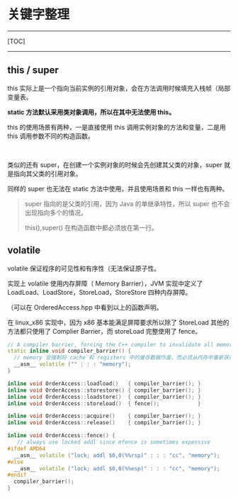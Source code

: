 # 关键字整理

---

[TOC]

---

## this / super

this 实际上是一个指向当前实例的引用对象，会在方法调用时候填充入栈帧（局部变量表。

**static 方法默认采用类对象调用，所以在其中无法使用 this。**

this 的使用场景有两种，一是直接使用 this 调用实例对象的方法和变量，二是用 this 调用参数不同的构造函数。

<br>

类似的还有 super，在创建一个实例对象的时候会先创建其父类的对象，super 就是指向其父类的引用对象。

同样的 super 也无法在 static 方法中使用，并且使用场景和 this 一样也有两种。

> super 指向的是父类的引用，因为 Java 的单继承特性，所以 super 也不会出现指向多个的情况。
>
> this(),super() 在构造函数中都必须放在第一行。





## volatile

volatile 保证程序的可见性和有序性（无法保证原子性。

实现上 volatile 使用内存屏障（ Memory Barrier），JVM 实现中定义了 LoadLoad、LoadStore，StoreLoad，StoreStore 四种内存屏障。

（可以在 OrderedAccess.hpp 中看到以上的函数声明。	

在 linux_x86 实现中，因为 x86 基本能满足屏障要求所以除了 StoreLoad 其他的方法都只使用了 Complier Barrier，而 storeLoad 完整使用了 fence。

```c++
// A compiler barrier, forcing the C++ compiler to invalidate all memory assumptions
static inline void compiler_barrier() {
  // memory 会强制将 cache 和 registers 中的缓存数据作废，而必须从内存中重新获取。
  __asm__ volatile ("" : : : "memory");
}

inline void OrderAccess::loadload()   { compiler_barrier(); }
inline void OrderAccess::storestore() { compiler_barrier(); }
inline void OrderAccess::loadstore()  { compiler_barrier(); }
inline void OrderAccess::storeload()  { fence();            }

inline void OrderAccess::acquire()    { compiler_barrier(); }
inline void OrderAccess::release()    { compiler_barrier(); }

inline void OrderAccess::fence() {
   // always use locked addl since mfence is sometimes expensive
#ifdef AMD64
  __asm__ volatile ("lock; addl $0,0(%%rsp)" : : : "cc", "memory");
#else
  __asm__ volatile ("lock; addl $0,0(%%esp)" : : : "cc", "memory");
#endif
  compiler_barrier();
}
```

